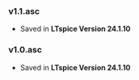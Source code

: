 ### v1.1.asc
- Saved in **LTspice Version 24.1.10**

### v1.0.asc
- Saved in **LTspice Version 24.1.10**
